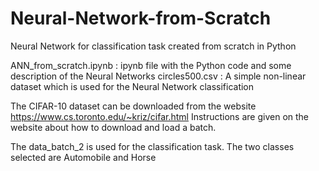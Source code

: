 # Neural-Network-from-Scratch
Neural Network for classification task created from scratch in Python

ANN_from_scratch.ipynb : ipynb file with the Python code and some description of the Neural Networks
circles500.csv : A simple non-linear dataset which is used for the Neural Network classification

The CIFAR-10 dataset can be downloaded from the website https://www.cs.toronto.edu/~kriz/cifar.html 
Instructions are given on the website about how to download and load a batch.

The data_batch_2 is used for the classification task. The two classes selected are Automobile and Horse

